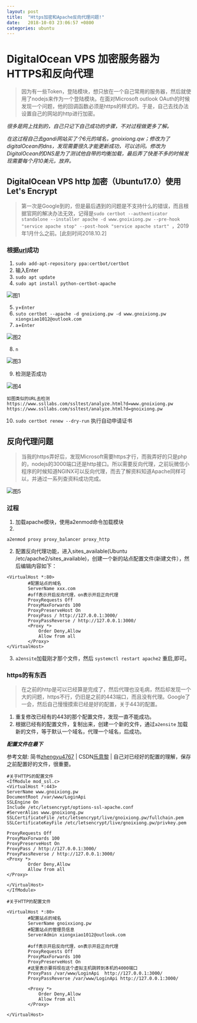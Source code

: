 ```yaml
---
layout: post
title:  "Https加密和Apache反向代理问题!"
date:   2018-10-03 23:06:57 +0800
categories: ubuntu
---
```


# DigitalOcean VPS 加密服务器为HTTPS和反向代理

>因为有一些Token，登陆模块，想只放在一个自己常用的服务器，然后就使用了nodejs来作为一个登陆模块。在面对Microsoft outlook OAuth的时候发现一个问题，他的回调函数必须是https的样式的。于是，自己去找办法设置自己的网站的http进行加密。

*很多是网上找到的，自己只记下自己成功的步骤，不对过程做更多了解。*

*在这过程自己去gandi网站买了个6元的域名，gnoixiong.qw；修改为了digitalOcean的dns，发现需要很久才能更新成功，可以访问。修改为DigitalOcean的DNS是为了测试他自带的均衡加载，最后弄了快差不多的时候发现需要每个月10美元，放弃。*
## DigitalOcean VPS http 加密（Ubuntu17.0）**使用Let's Encrypt**
>第一次是Google到的，但是最后遇到的问题是不支持什么的错误，而且根据官网的解决办法无效，记得是`sudo certbot --authenticator standalone --installer apache -d www.gnoixiong.pw --pre-hook "service apache stop" --post-hook "service apache start"
`，2019年1月什么之前。[此刻时间2018.10.2]

### 根据[url](https://devanswers.co/lets-encrypt-ssl-apache-ubuntu-18-04/)成功
1. `sudo add-apt-repository ppa:certbot/certbot`
2. 输入Enter
3. `sudo apt update`
4. `sudo apt install python-certbot-apache`

![图1](https://res.cloudinary.com/xiongxiao/image/upload/v1538577134/github/images/2018-10-03-01.png)

5. `y`+`Enter`
6. `suto certbot --apache -d gnoixiong.pw -d www.gnoixiong.pw
xiongxiao1012@outlook.com`
7. `a`+`Enter`

![图2](https://res.cloudinary.com/xiongxiao/image/upload/v1538577134/github/images/2018-10-03-02.png)

8. `n`

![图3](https://res.cloudinary.com/xiongxiao/image/upload/v1538577134/github/images/2018-10-03-03.png)

9. 检测是否成功

![图4](https://res.cloudinary.com/xiongxiao/image/upload/v1538577134/github/images/2018-10-03-04.png)

```
如图类似的URL去检测
https://www.ssllabs.com/ssltest/analyze.html?d=www.gnoixiong.pw
https://www.ssllabs.com/ssltest/analyze.html?d=gnoixiong.pw
```
10. `sudo certbot renew --dry-run` 执行自动申请证书

## 反向代理问题
>当我的https弄好后，发现Microsoft需要https才行，而我弄好的只是php的，nodejs的3000端口还是http接口。所以需要反向代理，之前玩微信小程序的时候知道NGINX可以反向代理，而去了解资料知道Apache同样可以，并通过一系列查资料成功完成。

![图5](https://res.cloudinary.com/xiongxiao/image/upload/v1538577134/github/images/2018-10-03-05.png)

### 过程

1. 加载apache模块，使用a2enmod命令加载模块
2. 
```
a2enmod proxy proxy_balancer proxy_http
```

2. 配置反向代理功能，进入sites_available(Ubuntu /etc/apache2/sites_available)，创建一个新的站点配置文件(新建文件），然后编辑内容如下：

```
<VirtualHost *:80>
        #配置站点的域名
        ServerName xxx.com
        #off表示开启反向代理，on表示开启正向代理
        ProxyRequests Off
        ProxyMaxForwards 100
        ProxyPreserveHost On
        ProxyPass / http://127.0.0.1:3000/
        ProxyPassReverse / http://127.0.0.1:3000/
        <Proxy *>
            Order Deny,Allow
            Allow from all
        </Proxy>
</VirtualHost>
```

3. `a2ensite`加载刚才那个文件，然后 `systemctl restart apache2`  重启,即可。

### https的有东西
>在之前的http是可以已经算是完成了，然后代理也没毛病，然后却发现一个大的问题，https不行，仍旧是之前的443端口，而且没有代理。Google了一会，然后自己慢慢摸索已经是好的配置，关于443的配置。

1. 重复修改已经有的443的那个配置文件，发现一直不能成功。
2. 根据已经有的配置文件，复制出来，创建一个新的文件，通过`a2ensite` 加载新的文件，等于默认一个域名，代理一个域名，后成功。

***配置文件在最下***

参考文献:
    简书[zhengyu4767](https://www.jianshu.com/p/47eca94680aa) |
    CSDN[乐意黎](https://blog.csdn.net/aerchi/article/details/73605496) |
    自己对已经好的配置的理解，保存之前配置好的文件，很重要。


```
#关于HTTPS的配置文件
<IfModule mod_ssl.c>
<VirtualHost *:443>
ServerName www.gnoixiong.pw
DocumentRoot /var/www/LoginApi
SSLEngine On
Include /etc/letsencrypt/options-ssl-apache.conf
#ServerAlias www.gnoixiong.pw
SSLCertificateFile /etc/letsencrypt/live/gnoixiong.pw/fullchain.pem
SSLCertificateKeyFile /etc/letsencrypt/live/gnoixiong.pw/privkey.pem

ProxyRequests Off
ProxyMaxForwards 100
ProxyPreserveHost On
ProxyPass / http://127.0.0.1:3000/
ProxyPassReverse / http://127.0.0.1:3000/
<Proxy *>
        Order Deny,Allow
        Allow from all
</Proxy>

</VirtualHost>
</IfModule>

#关于HTTP的配置文件

<VirtualHost *:80>
        #配置站点的域名
        ServerName gnoixxiong.pw
        #配置站点的管理员信息
        ServerAdmin xiongxiao1012@outlook.com

        #off表示开启反向代理，on表示开启正向代理
        ProxyRequests Off
        ProxyMaxForwards 100
        ProxyPreserveHost On
        #这里表示要将现在这个虚拟主机跳转到本机的4000端口
        ProxyPass /var/www/LoginApi  http://127.0.0.1:3000/
        ProxyPassReverse /var/www/LoginApi http://127.0.0.1:3000/

        <Proxy *>
            Order Deny,Allow
            Allow from all
        </Proxy>

</VirtualHost>        
```
